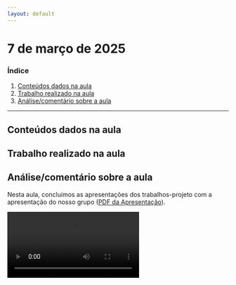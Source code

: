 ```yaml
---
layout: default
---
```


# 7 de março de 2025

<h3><b>Índice</b></h3>

1. [Conteúdos dados na aula](#conteúdos-dados-na-aula)
2. [Trabalho realizado na aula](#trabalho-realizado-na-aula)
3. [Análise/comentário sobre a aula](#análisecomentário-sobre-a-aula)

---

## Conteúdos dados na aula

## Trabalho realizado na aula

## Análise/comentário sobre a aula

Nesta aula, concluímos as apresentações dos trabalhos-projeto com a apresentação do nosso grupo ([PDF da Apresentação](../trabalhos/mini-projeto-lego/trabalho-projeto-lego.pdf)).

![](https://1pedroalmeida.github.io/aplicacoesinf/trabalhos/mini-projeto-lego/video.mp4)
